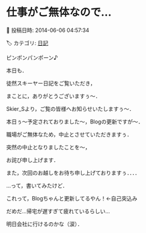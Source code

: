 # 仕事がご無体なので…

📅 投稿日時: 2014-06-06 04:57:34

🏷️ カテゴリ: [日記](cc4b5682fb7b8b144980957a978653fb0.md)

ピンポンパンポーン♪





本日も．


徒然スキーヤー日記をご覧いただき，


まことに，ありがとうございますぅ～．





Skier_Sより，ご覧の皆様へお知らせいたしますぅ～．


本日ぅ～予定されておりました～，Blogの更新ですが～．


職場がご無体なため，中止とさせていただきますぅ．





突然の中止となりましたことを～，


お詫び申し上げます．





また，次回のお越しをお待ち申し上げておりますぅ．．．．








…って，書いてみたけど．


これって，Blogちゃんと更新してるやん！←自己突込み





だめだ…帰宅が遅すぎて疲れているらしい…


明日会社に行けるのかな（涙）．
